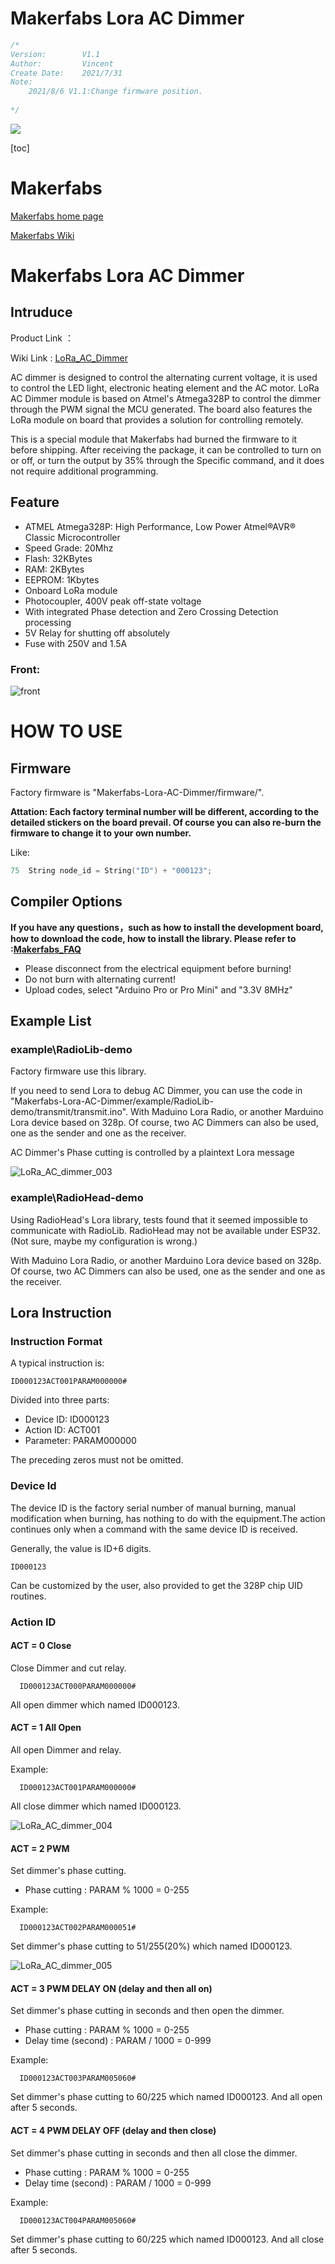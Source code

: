 # Makerfabs Lora AC Dimmer

```c++
/*
Version:		V1.1
Author:			Vincent
Create Date:	2021/7/31
Note:
	2021/8/6 V1.1:Change firmware position.
	
*/
```
![](md_pic/main.gif)



[toc]

# Makerfabs

[Makerfabs home page](https://www.makerfabs.com/)

[Makerfabs Wiki](https://makerfabs.com/wiki/index.php?title=Main_Page)


# Makerfabs Lora AC Dimmer

## Intruduce

Product Link ：[]()

Wiki Link :  [LoRa_AC_Dimmer](https://www.makerfabs.com/wiki/index.php?title=LoRa_AC_Dimmer) 



AC dimmer is designed to control the alternating current voltage, it is used to control the LED light, electronic heating element and the AC motor. LoRa AC Dimmer module is based on Atmel's Atmega328P to control the dimmer through the PWM signal the MCU generated. The board also features the LoRa module on board that provides a solution for controlling remotely.

This is a special module that Makerfabs had burned the firmware to it before shipping. After receiving the package, it can be controlled to turn on or off, or turn the output by 35% through the Specific command, and it does not require additional programming.



## Feature

- ATMEL Atmega328P: High Performance, Low Power Atmel®AVR® Classic Microcontroller
- Speed Grade: 20Mhz
- Flash: 32KBytes
- RAM: 2KBytes
- EEPROM: 1Kbytes
- Onboard LoRa module
- Photocoupler, 400V peak off-state voltage
- With integrated Phase detection and Zero Crossing Detection processing
- 5V Relay for shutting off absolutely
- Fuse with 250V and 1.5A

### Front:

![front](md_pic/front.jpg)

# HOW TO USE

## Firmware

Factory firmware is "Makerfabs-Lora-AC-Dimmer/firmware/".

**Attation:  Each factory terminal number will be different, according to the detailed stickers on the board prevail. Of course you can also re-burn the firmware to change it to your own number.**

Like:

```c++
75	String node_id = String("ID") + "000123";
```



## Compiler Options
**If you have any questions，such as how to install the development board, how to download the code, how to install the library. Please refer to :[Makerfabs_FAQ](https://github.com/Makerfabs/Makerfabs_FAQ)**

- Please disconnect from the electrical equipment before burning!
- Do not burn with alternating current!
- Upload codes, select "Arduino Pro or Pro Mini" and "3.3V 8MHz"



## Example List

### example\RadioLib-demo

Factory firmware use this library. 

If you need to send Lora to debug AC Dimmer, you can use the code in "Makerfabs-Lora-AC-Dimmer/example/RadioLib-demo/transmit/transmit.ino". With Maduino Lora Radio, or another Marduino Lora device based on 328p. Of course, two AC Dimmers can also be used, one as the sender and one as the receiver.

AC Dimmer's Phase cutting is controlled by a plaintext Lora message

![LoRa_AC_dimmer_003](md_pic/LoRa_AC_dimmer_003.jpg)

### example\RadioHead-demo

Using RadioHead's Lora library, tests found that it seemed impossible to communicate with RadioLib. RadioHead may not be available under ESP32. (Not sure, maybe my configuration is wrong.)

With Maduino Lora Radio, or another Marduino Lora device based on 328p. Of course, two AC Dimmers can also be used, one as the sender and one as the receiver.



## Lora Instruction 

### Instruction Format

A typical instruction is:

```
ID000123ACT001PARAM000000#
```

Divided into three parts:

- Device ID: ID000123
- Action ID: ACT001
- Parameter: PARAM000000

The preceding zeros must not be omitted.

### Device Id

The device ID is the factory serial number of manual burning, manual modification when burning, has nothing to do with the equipment.The action continues only when a command with the same device ID is received.

Generally, the value is ID+6 digits.

```
ID000123
```

Can be customized by the user, also provided to get the 328P chip UID routines.

### Action ID

#### ACT = 0 Close

Close Dimmer and cut relay.

```
  ID000123ACT000PARAM000000#
```

All open dimmer which named ID000123.

#### ACT = 1 All Open

All open Dimmer and relay.

Example:

```
  ID000123ACT001PARAM000000#
```
All close dimmer which named ID000123.

![LoRa_AC_dimmer_004](md_pic/LoRa_AC_dimmer_004.jpg)

#### ACT = 2 PWM 

Set dimmer's phase cutting.

- Phase cutting : PARAM % 1000 = 0-255

Example:

```
  ID000123ACT002PARAM000051#
```
Set dimmer's phase cutting to 51/255(20%) which named ID000123.

![LoRa_AC_dimmer_005](md_pic/LoRa_AC_dimmer_005.jpg)

#### ACT = 3 PWM DELAY ON   (delay and then all on)

Set dimmer's phase cutting in seconds and then open the dimmer.

- Phase cutting : PARAM % 1000 = 0-255
- Delay time (second) :   PARAM / 1000 = 0-999

Example:

```
  ID000123ACT003PARAM005060#
```
Set dimmer's phase cutting to 60/225 which named ID000123. And all open after 5 seconds.
#### ACT = 4 PWM DELAY OFF (delay and then close)

Set dimmer's phase cutting in seconds and then all close the dimmer.

- Phase cutting : PARAM % 1000 = 0-255
- Delay time (second) :   PARAM / 1000 = 0-999

Example:

```
  ID000123ACT004PARAM005060#
```
Set dimmer's phase cutting to 60/225 which named ID000123. And all close after 5 seconds.


